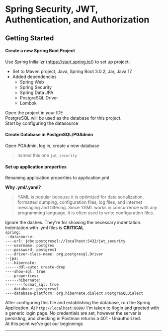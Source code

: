 # Spring Security, JWT, Authentication, and Authorization

## Getting Started

#### Create a new Spring Boot Project

Use Spring Inilializr (https://start.spring.io/) to set up project:
- Set to Maven project, Java, Spring Boot 3.0.2, Jar, Java 17. 
- Added dependencies
	+ Spring Web
	+ Spring Security
	+ Spring Data JPA
	+ PostgreSQL Driver
	+ Lombok

Open the project in your IDE  
PostgreSQL will be used as the database for this project.  
Start by configuring the datasource  

#### Create Database in PostgreSQL/PGAdmin
Open PGAdmin, log in, create a new database  
> named this one `jwt_security`

#### Set up application properties
Renaming application.properties to application.yml  

**Why .yml/.yaml?**  
>YAML is popular because it is optimized for data serialization, formatted dumping, configuration files, log files, and internet messaging and filtering. Since YAML works in concurrence with any programming language, it is often used to write configuration files.

Ignore the dashes. They're for showing the necessary indentation. Indentation with .yml files is **CRITICAL**  
`spring:`  
`--datasource:`  
`----url: jdbc:postgresql://localhost:5432/jwt_security`  
`----username: postgres`  
`----password: postgres1`  
`----driver-class-name: org.postgresql.Driver`  
`--jpa:`  
`----hibernate:`  
`------ddl-auto: create-drop`  
`----show-sql: true`  
`----properties:`  
`------hibernate:`  
`--------format_sql: true`  
`----database: postgresql`  
`----database-platform: org.hibernate.dialect.PostgreSQLDialect`  

After configuring this file and establishing the database, run the Spring Application.
At `http://localhost:8080/` I'm taken to /login and greeted with a generic login page. No credentials are set, however the server is persisting, and checking in Postman returns a 401 - Unauthorized.  
At this point we've got our beginnings

----
